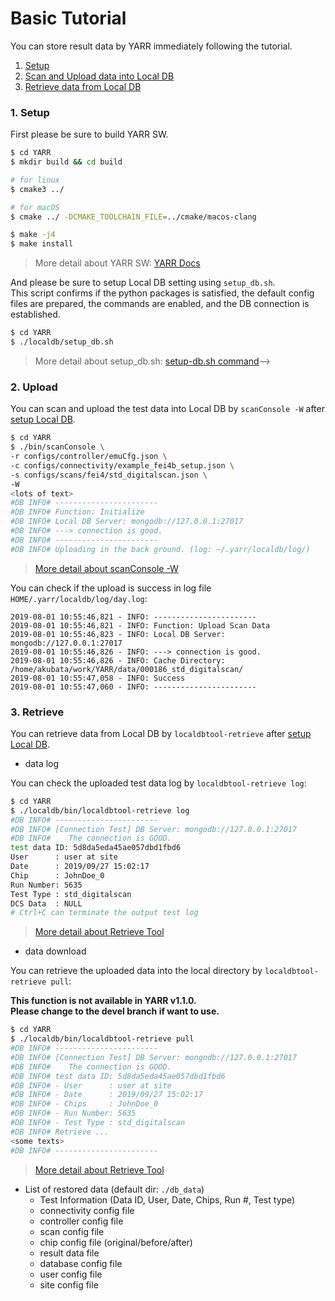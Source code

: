# Basic Tutorial

You can store result data by YARR immediately following the tutorial.

1. [Setup](#1-setup)
2. [Scan and Upload data into Local DB](#2-upload)
3. [Retrieve data from Local DB](#3-retrieve)

### 1. Setup

First please be sure to build YARR SW. <br>

```bash
$ cd YARR
$ mkdir build && cd build

# for linux
$ cmake3 ../

# for macOS
$ cmake ../ -DCMAKE_TOOLCHAIN_FILE=../cmake/macos-clang

$ make -j4
$ make install
```
> More detail about YARR SW: [YARR Docs](https://yarr.readthedocs.io/en/latest/)

And please be sure to setup Local DB setting using `setup_db.sh`. <br>
This script confirms if the python packages is satisfied, the default config files are prepared, the commands are enabled, and the DB connection is established. <br>

```bash
$ cd YARR
$ ./localdb/setup_db.sh
```
> More detail about setup_db.sh: [setup-db.sh command](setup-db.md)-->

### 2. Upload

You can scan and upload the test data into Local DB by `scanConsole -W` after [setup Local DB](#setup).

```bash
$ cd YARR
$ ./bin/scanConsole \
-r configs/controller/emuCfg.json \
-c configs/connectivity/example_fei4b_setup.json \
-s configs/scans/fei4/std_digitalscan.json \
-W
<lots of text>
#DB INFO# -----------------------
#DB INFO# Function: Initialize
#DB INFO# Local DB Server: mongodb://127.0.0.1:27017
#DB INFO# ---> connection is good.
#DB INFO# -----------------------
#DB INFO# Uploading in the back ground. (log: ~/.yarr/localdb/log/)
```
> [More detail about scanConsole -W](scanconsole.md)

You can check if the upload is success in log file `HOME/.yarr/localdb/log/day.log`:

```log
2019-08-01 10:55:46,821 - INFO: -----------------------
2019-08-01 10:55:46,821 - INFO: Function: Upload Scan Data
2019-08-01 10:55:46,823 - INFO: Local DB Server: mongodb://127.0.0.1:27017
2019-08-01 10:55:46,826 - INFO: ---> connection is good.
2019-08-01 10:55:46,826 - INFO: Cache Directory: /home/akubata/work/YARR/data/000186_std_digitalscan/
2019-08-01 10:55:47,058 - INFO: Success
2019-08-01 10:55:47,060 - INFO: -----------------------
```

### 3. Retrieve

You can retrieve data from Local DB by `localdbtool-retrieve` after [setup Local DB](#setup).

- data log

You can check the uploaded test data log by `localdbtool-retrieve log`:

```bash
$ cd YARR
$ ./localdb/bin/localdbtool-retrieve log
#DB INFO# -----------------------
#DB INFO# [Connection Test] DB Server: mongodb://127.0.0.1:27017
#DB INFO#    The connection is GOOD.
test data ID: 5d8da5eda45ae057dbd1fbd6
User      : user at site
Date      : 2019/09/27 15:02:17
Chip      : JohnDoe_0
Run Number: 5635
Test Type : std_digitalscan
DCS Data  : NULL
# Ctrl+C can terminate the output test log
```
> [More detail about Retrieve Tool](retrieve.md)

- data download

You can retrieve the uploaded data into the local directory by `localdbtool-retrieve pull`:

**This function is not available in YARR v1.1.0.**<br>
**Please change to the devel branch if want to use.**<br>

```bash
$ cd YARR
$ ./localdb/bin/localdbtool-retrieve pull
#DB INFO# -----------------------
#DB INFO# [Connection Test] DB Server: mongodb://127.0.0.1:27017
#DB INFO#    The connection is GOOD.
#DB INFO# test data ID: 5d8da5eda45ae057dbd1fbd6
#DB INFO# - User      : user at site
#DB INFO# - Date      : 2019/09/27 15:02:17
#DB INFO# - Chips     : JohnDoe_0
#DB INFO# - Run Number: 5635
#DB INFO# - Test Type : std_digitalscan
#DB INFO# Retrieve ...
<some texts>
#DB INFO# -----------------------
```
> [More detail about Retrieve Tool](retrieve.md)

* List of restored data (default dir: `./db_data`)
    * Test Information (Data ID, User, Date, Chips, Run #, Test type)
    * connectivity config file
    * controller config file
    * scan config file
    * chip config file (original/before/after)
    * result data file
    * database config file
    * user config file
    * site config file
